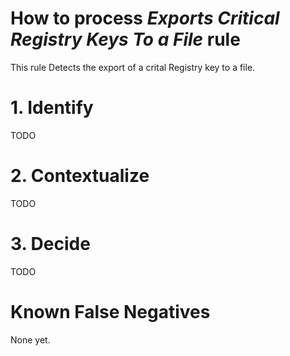 # How to process *Exports Critical Registry Keys To a File* rule
This rule Detects the export of a crital Registry key to a file.

# 1. Identify
TODO

# 2. Contextualize
TODO

# 3. Decide
TODO

# Known False Negatives
None yet.
